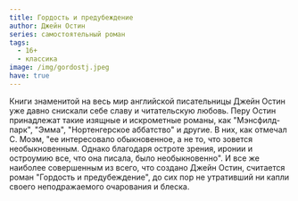```yaml
---
title: Гордость и предубеждение
author: Джейн Остин
series: самостоятельный роман
tags:
  - 16+
  - классика
image: /img/gordostj.jpeg
have: true
---
```

Книги знаменитой на весь мир английской писательницы Джейн Остин уже давно снискали себе славу и читательскую любовь. Перу Остин принадлежат такие изящные и искрометные романы, как "Мэнсфилд-парк", "Эмма", "Нортенгерское аббатство" и другие. В них, как отмечал С. Моэм, "ее интересовало обыкновенное, а не то, что зовется необыкновенным. Однако благодаря остроте зрения, иронии и остроумию все, что она писала, было необыкновенно". И все же наиболее совершенным из всего, что создано Джейн Остин, считается роман "Гордость и предубеждение", до сих пор не утративший ни капли своего неподражаемого очарования и блеска.